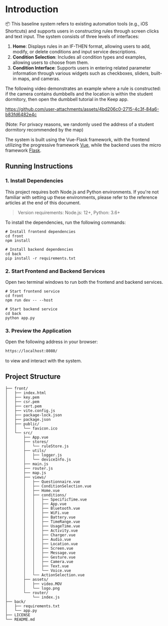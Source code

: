 # Introduction

📦 This baseline system refers to existing automation tools (e.g., iOS Shortcuts) and supports users in constructing rules through screen clicks and text input. The system consists of three levels of interfaces:

1. **Home**: Displays rules in an IF-THEN format, allowing users to add, modify, or delete conditions and input service descriptions.
2. **Condition Selection**: Includes all condition types and examples, allowing users to choose from them.
3. **Condition Interface**: Supports users in entering related parameter information through various widgets such as checkboxes, sliders, built-in maps, and cameras.

The following video demonstrates an example where a rule is constructed: if the camera contains dumbbells and the location is within the student dormitory, then open the dumbbell tutorial in the Keep app.


https://github.com/user-attachments/assets/4bd206c0-2715-4c3f-84a6-b83fd6482e4c



(Note: For privacy reasons, we randomly used the address of a student dormitory recommended by the map)

The system is built using the Vue-Flask framework, with the frontend utilizing the progressive framework [Vue](https://github.com/vuejs/vue), while the backend uses the micro framework [Flask](https://github.com/pallets/flask).


## Running Instructions
### 1. Install Dependencies
This project requires both Node.js and Python environments. If you're not familiar with setting up these environments, please refer to the reference articles at the end of this document.

> Version requirements: Node.js: 12+, Python: 3.6+

To install the dependencies, run the following commands:


    # Install frontend dependencies
    cd front
    npm install
    
    # Install backend dependencies
    cd back
    pip install -r requirements.txt

    
### 2. Start Frontend and Backend Services
   Open two terminal windows to run both the frontend and backend services.


    # Start frontend service
    cd front
    npm run dev -- --host
    
    # Start backend service
    cd back
    python app.py


### 3. Preview the Application

Open the following address in your browser:
```bash
https://localhost:8080/
```
to view and interact with the system.

## Project Structure

```
├── front/
│   ├── index.html
│   ├── key.pem
│   ├── csr.pem
│   ├── cert.pem
│   ├── vite.config.js
│   ├── package-lock.json
│   ├── package.json
│   ├── public/
│   │   └── favicon.ico
│   └── src/
│       ├── App.vue
│       ├── stores/
│       │   └── ruleStore.js
│       ├── utils/
│       │   ├── logger.js
│       │   └── deviceInfo.js
│       ├── main.js
│       ├── router.js
│       ├── map.js
│       ├── views/
│       │   ├── Questionnaire.vue
│       │   ├── ConditionSelection.vue
│       │   ├── Home.vue
│       │   ├── conditions/
│       │   │   ├── SpecificTime.vue
│       │   │   ├── App.vue
│       │   │   ├── Bluetooth.vue
│       │   │   ├── WiFi.vue
│       │   │   ├── Battery.vue
│       │   │   ├── TimeRange.vue
│       │   │   ├── UsageTime.vue
│       │   │   ├── Activity.vue
│       │   │   ├── Charger.vue
│       │   │   ├── Audio.vue
│       │   │   ├── Location.vue
│       │   │   ├── Screen.vue
│       │   │   ├── Message.vue
│       │   │   ├── Gesture.vue
│       │   │   ├── Camera.vue
│       │   │   ├── Text.vue
│       │   │   └── Voice.vue
│       │   └── ActionSelection.vue
│       ├── assets/
│       │   ├── video.MOV
│       │   └── logo.png
│       └── router/
│           └── index.js
├── back/
│   ├── requirements.txt
│   └── app.py
├── LICENSE
└── README.md

```
